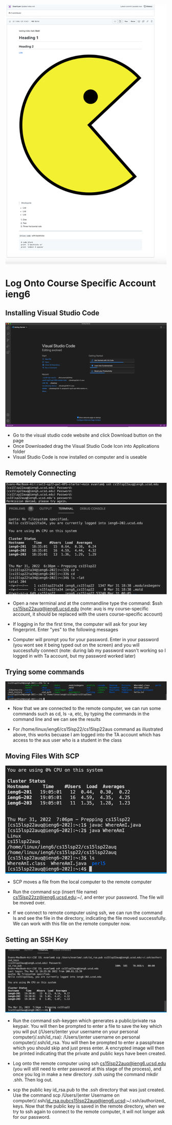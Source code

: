 ![Image](LabImage1.png)
# Log Onto Course Specific Account ieng6
## Installing Visual Studio Code
![Image](VisualStudioCodeSS.png)
* Go to the visual studio code website and click Download button on the page
* Once Downloaded drag the Visual Studio Code Icon into Applications folder
* Visual Studio Code is now installed on computer and is useable



## Remotely Connecting
![Image](RemoteConnecting1.png)
![Image](RemoteConnecting2.png)

* Open a new terminal and at the commandline type the command: $ssh cs15lsp22auq@ieng6.ucsd.edu (note: auq is my course-specific account, it should be replaced with the users course-specific account)

* If logging in for the first time, the computer will ask for your key fingerprint. Enter "yes" to the following messages

* Computer will prompt you for your password. Enter in your password (you wont see it being typed out on the screen) and you will successfully connect (note: during lab my password wasn't working so I logged in with Ta account, but my password worked later)


## Trying some commands
![Image](TryingCommands.png)

* Now that we are connected to the remote computer, we can run some commands such as cd, ls -a, etc, by typing the commands in the command line and we can see the results

* For /home/linux/ieng6/cs15lsp22/cs15lsp22aus command as illustrated above, this works becuase I am logged into the TA account which has access to the aus user who is a student in the class

## Moving Files With SCP
![Image](SCP.png)

* SCP moves a file from the local computer to the remote computer

* Run the command scp (insert file name) cs15lsp22zz@ieng6.ucsd.edu:~/, and enter your password. The file will be moved over.

* If we connect to remote computer using ssh, we can run the command ls and see the file in the directory, indicating the file moved successfully. We can work with this file on the remote computer now. 

## Setting an SSH Key
![Image](SettingSHHKey.png)

* Run the command ssh-keygen which generates a public/private rsa keypair. You will then be prompted to enter a file to save the key which you will put (/Users/(enter your username on your personal computer)/.ssh/id_rsa): /Users/(enter username on personal computer)/.ssh/id_rsa. You will then be prompted to enter a passphrase which you should skip and just press enter. A encrypted image will then be printed indicating that the private and public keys have been created.

* Log onto the remote computer using ssh cs15lsp22auq@ieng6.ucsd.edu (you will still need to enter password at this stage of the process), and once you log in make a new directory .ssh using the command mkdir .shh. Then log out.

* scp the public key id_rsa.pub to the .ssh directory that was just created. Use the command scp /Users/(enter Username on computer)/.ssh/id_rsa.pubcs15lsp22auq@ieng6.ucsd:~/.ssh/authorized_keys. Now that the public key is saved in the remote directory, when we try to ssh again to connect to the remote computer, it will not longer ask for our password. 








